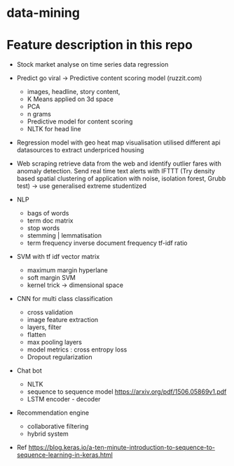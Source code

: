 # data-mining

# Feature description in this repo 
- Stock market analyse on time series data regression

- Predict go viral -> Predictive content scoring model (ruzzit.com)
	- images, headline, story content, 
	- K Means applied on 3d space 
	- PCA 
	- n grams 
	- Predictive model for content scoring 
	- NLTK for head line 

- Regression model with geo heat map visualisation utilised different api datasources to extract underpriced housing 	

- Web scraping retrieve data from the web and identify outlier fares with anomaly detection. Send real time text alerts with IFTTT 
(Try density based spatial clustering of application with noise, isolation forest, Grubb test) -> use generalised extreme studentized 

- NLP 
	- bags of words 
	- term doc matrix 
	- stop words
	- stemming | lemmatisation 
	- term frequency inverse document frequency tf-idf ratio 

- SVM with tf idf vector matrix 
	- maximum margin hyperlane
	- soft margin SVM 
	- kernel trick -> dimensional space 

- CNN for multi class classification
	- cross validation 
	- image feature extraction 
	- layers, filter 
	- flatten
	- max pooling layers 
	- model metrics : cross entropy loss 
	- Dropout regularization 

- Chat bot 
	- NLTK 
	- sequence to sequence model https://arxiv.org/pdf/1506.05869v1.pdf
	- LSTM encoder - decoder 

- Recommendation engine 
	- collaborative filtering
	- hybrid system 






- Ref 
https://blog.keras.io/a-ten-minute-introduction-to-sequence-to-sequence-learning-in-keras.html

